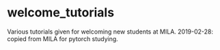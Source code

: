 # welcome_tutorials
Various tutorials given for welcoming new students at MILA.
2019-02-28: copied from MILA for pytorch studying.
